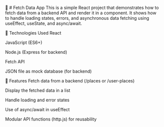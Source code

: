 📡 # Fetch Data App
This is a simple React project that demonstrates how to fetch data from a backend API and render it in a component. It shows how to handle loading states, errors, and asynchronous data fetching using useEffect, useState, and async/await.

🔧 Technologies Used
React

JavaScript (ES6+)

Node.js (Express for backend)

Fetch API

JSON file as mock database (for backend)

🚀 Features
Fetch data from a backend (/places or /user-places)

Display the fetched data in a list

Handle loading and error states

Use of async/await in useEffect

Modular API functions (http.js) for reusability

